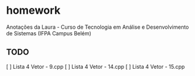 # homework

Anotações da Laura - Curso de Tecnologia em Análise e Desenvolvimento de Sistemas (IFPA Campus Belém)

## TODO

[ ] Lista 4 Vetor - 9.cpp
[ ] Lista 4 Vetor - 14.cpp
[ ] Lista 4 Vetor - 15.cpp
